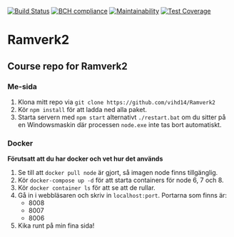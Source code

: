 [![Build Status](https://travis-ci.org/vihd14/Ramverk2.svg?branch=master)](https://travis-ci.org/vihd14/Ramverk2)
[![BCH compliance](https://bettercodehub.com/edge/badge/vihd14/Ramverk2?branch=master)](https://bettercodehub.com/)
[![Maintainability](https://api.codeclimate.com/v1/badges/d46ed0133ee46e7d59c1/maintainability)](https://codeclimate.com/github/vihd14/Ramverk2/maintainability)
[![Test Coverage](https://api.codeclimate.com/v1/badges/d46ed0133ee46e7d59c1/test_coverage)](https://codeclimate.com/github/vihd14/Ramverk2/test_coverage)
# Ramverk2
## Course repo for Ramverk2

### Me-sida
1. Klona mitt repo via `git clone https://github.com/vihd14/Ramverk2`
2. Kör `npm install` för att ladda ned alla paket.
3. Starta servern med `npm start` alternativt `./restart.bat` om du sitter på en Windowsmaskin där processen
`node.exe` inte tas bort automatiskt.

### Docker
**Förutsatt att du har docker och vet hur det används**
1. Se till att `docker pull node` är gjort, så imagen node finns tillgänglig.
2. Kör `docker-compose up -d` för att starta containers för node 6, 7 och 8.
3. Kör `docker container ls` för att se att de rullar.
4. Gå in i webbläsaren och skriv in `localhost:port`. Portarna som finns är:
    * 8008
    * 8007
    * 8006
5. Kika runt på min fina sida!
